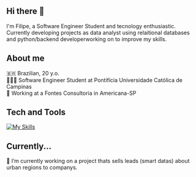 ## Hi there 👋

I'm Filipe, a Software Engineer Student and tecnology enthusiastic. Currently developing projects as data analyst using relaitional databases and python/backend developerworking on to improve my skills.

## About me

🇧🇷 Brazilian, 20 y.o.  
👨🏻‍🎓 Software Engineer Student at Pontifícia Universidade Católica de Campinas  
🏢 Working at a Fontes Consultoria in Americana-SP 

## Tech and Tools

[![My Skills](https://skillicons.dev/icons?i=java,spring,python,js,ts,nodejs,azure,nextjs,html,css,gcp,postman,docker,maven,postgres,mysql,mongo,ubuntu&perline=13)](https://skillicons.dev)

## Currently...
🔭 I’m currently working on a project thats sells leads (smart datas) about urban regions to companys.
<!--
**filipedmtm/filipedmtm** is a ✨ _special_ ✨ repository because its `README.md` (this file) appears on your GitHub profile.

Here are some ideas to get you started:

- 🔭 I’m currently working on ...
- 🌱 I’m currently learning ...
- 👯 I’m looking to collaborate on ...
- 🤔 I’m looking for help with ...
- 💬 Ask me about ...
- 📫 How to reach me: ...
- 😄 Pronouns: ...
- ⚡ Fun fact: ...
-->

